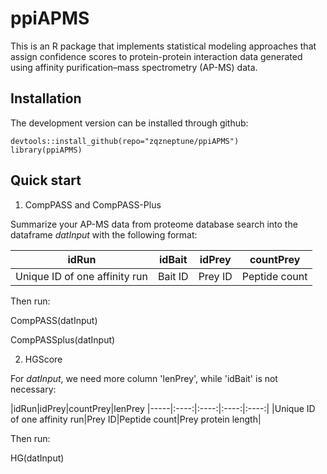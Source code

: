 # ppiAPMS
This is an R package that implements statistical modeling approaches that assign confidence scores to protein-protein interaction data generated using affinity purification–mass spectrometry (AP-MS) data.

## Installation

The development version can be installed through github:

    devtools::install_github(repo="zqzneptune/ppiAPMS")
    library(ppiAPMS)

## Quick start

1. CompPASS and CompPASS-Plus

Summarize your AP-MS data from proteome database search into the dataframe *datInput* with the following format:

|idRun|idBait|idPrey|countPrey|
|-----|:----:|:----:|:-------:|
|Unique ID of one affinity run|Bait ID|Prey ID|Peptide count|

Then run:

CompPASS(datInput)

CompPASSplus(datInput)

2. HGScore

For *datInput*, we need more column 'lenPrey', while 'idBait' is not necessary:

|idRun|idPrey|countPrey|lenPrey
|-----|:----:|:----:|:----:|:----:|
|Unique ID of one affinity run|Prey ID|Peptide count|Prey protein length|

Then run:

HG(datInput)
